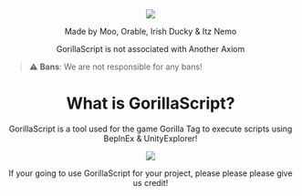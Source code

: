 <div align="center">
	<img src="https://i.ibb.co/Hr0J7Gp/Untitled-4.png"></img>
</div>

<div align="center">
     <p>Made by Moo, Orable, Irish Ducky & Itz Nemo</p>
     GorillaScript is not associated with Another Axiom
	
</div>

> :warning: **Bans**: We are not responsible for any bans!

<div align="center">
  <h1>What is GorillaScript?</h1>
  <p>GorillaScript is a tool used for the game Gorilla Tag to execute scripts using BeplnEx & UnityExplorer!</p>
</div>

<div align="center">
	<img src="https://i.ibb.co/Khcv0Rq/image-5.png"></img>
</div>

<div align="center">
	<p>If your going to use GorillaScript for your project, please please please give us credit!</p>
</div>
